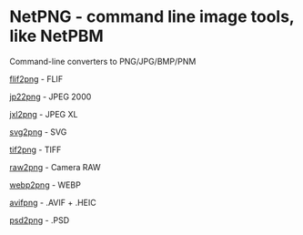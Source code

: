 # NetPNG - command line image tools, like NetPBM

Command-line converters to PNG/JPG/BMP/PNM

[flif2png](https://github.com/Xelitan/flif2png/releases) - FLIF

[jp22png](https://github.com/Xelitan/jp22png/releases) - JPEG 2000

[jxl2png](https://github.com/Xelitan/jxl2png/releases) - JPEG XL

[svg2png](https://github.com/Xelitan/svg2png/releases) - SVG

[tif2png](https://github.com/Xelitan/tif2png/releases) - TIFF

[raw2png](https://github.com/Xelitan/raw2png/releases) - Camera RAW

[webp2png](https://github.com/Xelitan/webp2png/releases) - WEBP

[avifpng](https://github.com/Xelitan/avif2png/releases) - .AVIF + .HEIC 

[psd2png](https://github.com/Xelitan/psd2png/releases/) - .PSD
